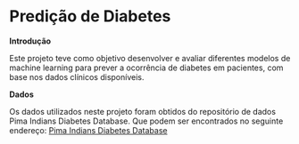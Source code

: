 # Predição de Diabetes

**Introdução**

Este projeto teve como objetivo desenvolver e avaliar diferentes modelos de machine learning para prever a ocorrência de diabetes em pacientes, com base nos dados clínicos disponíveis.

**Dados**

Os dados utilizados neste projeto foram obtidos do repositório de dados Pima Indians Diabetes Database. Que podem ser encontrados no seguinte endereço: [Pima Indians Diabetes Database](https://www.kaggle.com/datasets/uciml/pima-indians-diabetes-database?resource=download)
